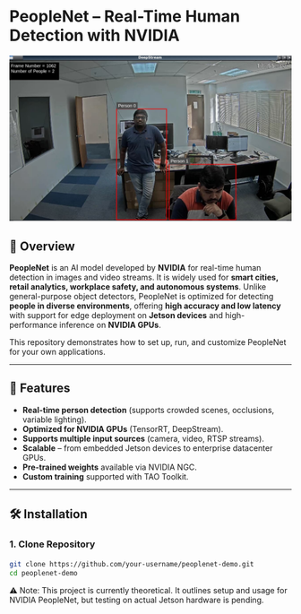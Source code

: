 # PeopleNet – Real-Time Human Detection with NVIDIA

![PeopleNet Placeholder](Media/PNDS.jpeg)

## 📌 Overview
**PeopleNet** is an AI model developed by **NVIDIA** for real-time human detection in images and video streams. It is widely used for **smart cities, retail analytics, workplace safety, and autonomous systems**. Unlike general-purpose object detectors, PeopleNet is optimized for detecting **people in diverse environments**, offering **high accuracy and low latency** with support for edge deployment on **Jetson devices** and high-performance inference on **NVIDIA GPUs**.

This repository demonstrates how to set up, run, and customize PeopleNet for your own applications.  

---

## 🚀 Features
- **Real-time person detection** (supports crowded scenes, occlusions, variable lighting).  
- **Optimized for NVIDIA GPUs** (TensorRT, DeepStream).  
- **Supports multiple input sources** (camera, video, RTSP streams).  
- **Scalable** – from embedded Jetson devices to enterprise datacenter GPUs.  
- **Pre-trained weights** available via NVIDIA NGC.  
- **Custom training** supported with TAO Toolkit.  

---

## 🛠️ Installation

### 1. Clone Repository
```bash
git clone https://github.com/your-username/peoplenet-demo.git
cd peoplenet-demo
```

⚠️ Note: This project is currently theoretical. It outlines setup and usage for NVIDIA PeopleNet, but testing on actual Jetson hardware is pending.
